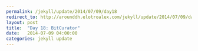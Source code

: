 ```yaml
---
permalink: /jekyll/update/2014/07/09/day18
redirect_to: http://arounddh.elotroalex.com/jekyll/update/2014/07/09/day18
layout: post
title:  "Day 18: BitCurator"
date:   2014-07-09 04:00:00
categories: jekyll update
---
```

